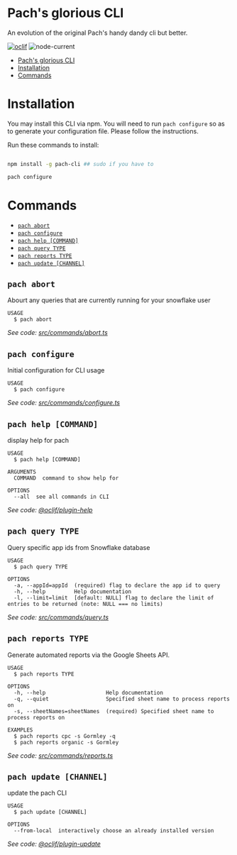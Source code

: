 # Pach's glorious CLI

An evolution of the original Pach's handy dandy cli but better.

[![oclif](https://img.shields.io/badge/cli-oclif-brightgreen.svg)](https://oclif.io)
![node-current](https://img.shields.io/node/v/pach-cli)

<!-- toc -->
* [Pach's glorious CLI](#pachs-glorious-cli)
* [Installation](#installation)
* [Commands](#commands)
<!-- tocstop -->

# Installation

You may install this CLI via npm. You will need to run `pach configure` so
as to generate your configuration file. Please follow the instructions.

Run these commands to install:

```bash

npm install -g pach-cli ## sudo if you have to

pach configure

```

# Commands

<!-- commands -->
* [`pach abort`](#pach-abort)
* [`pach configure`](#pach-configure)
* [`pach help [COMMAND]`](#pach-help-command)
* [`pach query TYPE`](#pach-query-type)
* [`pach reports TYPE`](#pach-reports-type)
* [`pach update [CHANNEL]`](#pach-update-channel)

## `pach abort`

Abourt any queries that are currently running for your snowflake user

```
USAGE
  $ pach abort
```

_See code: [src/commands/abort.ts](https://github.com/pacholoamit/pach-s-glorious-cli/blob/v3.1.0/src/commands/abort.ts)_

## `pach configure`

Initial configuration for CLI usage

```
USAGE
  $ pach configure
```

_See code: [src/commands/configure.ts](https://github.com/pacholoamit/pach-s-glorious-cli/blob/v3.1.0/src/commands/configure.ts)_

## `pach help [COMMAND]`

display help for pach

```
USAGE
  $ pach help [COMMAND]

ARGUMENTS
  COMMAND  command to show help for

OPTIONS
  --all  see all commands in CLI
```

_See code: [@oclif/plugin-help](https://github.com/oclif/plugin-help/blob/v3.2.2/src/commands/help.ts)_

## `pach query TYPE`

Query specific app ids from Snowflake database

```
USAGE
  $ pach query TYPE

OPTIONS
  -a, --appId=appId  (required) flag to declare the app id to query
  -h, --help         Help documentation
  -l, --limit=limit  [default: NULL] flag to declare the limit of entries to be returned (note: NULL === no limits)
```

_See code: [src/commands/query.ts](https://github.com/pacholoamit/pach-s-glorious-cli/blob/v3.1.0/src/commands/query.ts)_

## `pach reports TYPE`

Generate automated reports via the Google Sheets API.

```
USAGE
  $ pach reports TYPE

OPTIONS
  -h, --help                   Help documentation
  -q, --quiet                  Specified sheet name to process reports on
  -s, --sheetNames=sheetNames  (required) Specified sheet name to process reports on

EXAMPLES
  $ pach reports cpc -s Gormley -q
  $ pach reports organic -s Gormley
```

_See code: [src/commands/reports.ts](https://github.com/pacholoamit/pach-s-glorious-cli/blob/v3.1.0/src/commands/reports.ts)_

## `pach update [CHANNEL]`

update the pach CLI

```
USAGE
  $ pach update [CHANNEL]

OPTIONS
  --from-local  interactively choose an already installed version
```

_See code: [@oclif/plugin-update](https://github.com/oclif/plugin-update/blob/v1.5.0/src/commands/update.ts)_
<!-- commandsstop -->
